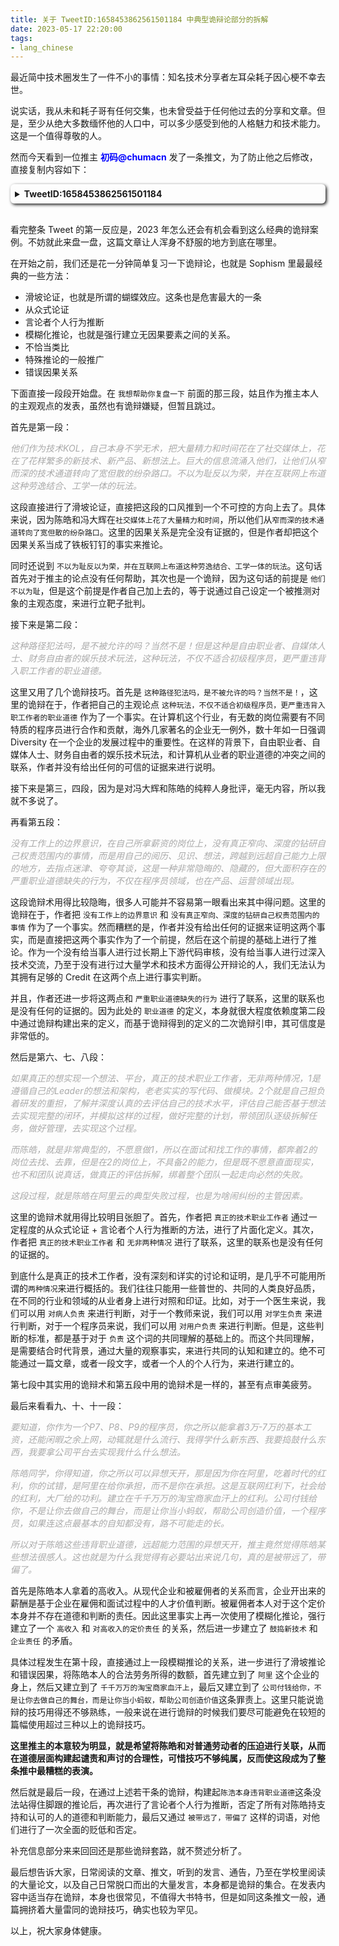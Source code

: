```yaml
---
title: 关于 TweetID:1658453862561501184 中典型诡辩论部分的拆解
date: 2023-05-17 22:20:00
tags: 
- lang_chinese
---
```


最近简中技术圈发生了一件不小的事情：知名技术分享者左耳朵耗子因心梗不幸去世。

说实话，我从未和耗子哥有任何交集，也未曾受益于任何他过去的分享和文章。但是，至少从绝大多数缅怀他的人口中，可以多少感受到他的人格魅力和技术能力。这是一个值得尊敬的人。

然而今天看到一位推主 <font color="Blue"><b>初码@chumacn</b></font> 发了一条推文，为了防止他之后修改，直接复制内容如下：

<details style="box-shadow: 2px 2px 5px; border-radius: 6px; padding: .5em .5em .5em;">
    <summary><b><a herf="https://twitter.com/chumacn/status/1658453862561501184">TweetID:1658453862561501184</a></b></summary>
    <div>
        <font color="DarkGrey"><i>虽然死者为大，但是这篇回忆文章，再次印证了我的观点，陈皓的范本，是对一线程序员无比巨大的毒害，一点不为过。

推主我对你没有任何恶意，从私人的角度看，这篇回忆文章里，有上下级的交流和学习的过程，有对一些重要事情的回忆和佐证，更有作为朋友的相互情谊，文字间温情流露，精彩人生。

但是，既然发在了公众平台，那我就真的有必要说几句了，站在程序员、技术人员、产品人员、大公司平台、大厂资本等公共利益角度，我认为你的上级陈皓，在一些大是大非上，他并没有帮助到你。反而给你做出了非常错误的示范，而你的回忆文章恰好很清晰的证明了这些问题。并且你到现在为止都没有意识到这些行为非常越界，非常错误。

我想帮助你复盘一下：

首先问一个最核心的问题，我反对陈皓、冯大辉等人，反对的到底是什么？

我反对的是：

他们作为技术KOL，自己本身不学无术，把大量精力和时间花在了社交媒体上，花在了花样繁多的新技术、新产品、新想法上。巨大的信息流涌入他们，让他们从窄而深的技术通道转向了宽但散的纷杂路口。不以为耻反以为荣，并在互联网上布道这种劳逸结合、工学一体的玩法。

这种路径犯法吗，是不被允许的吗？当然不是！但是这种是自由职业者、自媒体人士、财务自由者的娱乐技术玩法，这种玩法，不仅不适合初级程序员，更严重违背入职工作者的职业道德。

当然了，冯大辉老师的不学无术，这个已经反复证明了，无需多说，他不认错的话，水货CTO的耻辱帽子一辈子都摘不掉。

但陈皓的不学无术，则是一种更常见的、更隐蔽的，但是伤害更大的不学无术。这种不学无术总结起来就是：

没有工作上的边界意识，在自己所拿薪资的岗位上，没有真正窄向、深度的钻研自己权责范围内的事情，而是用自己的阅历、见识、想法，跨越到远超自己能力上限的地方，去指点迷津、夸夸其谈，这是一种非常隐晦的、隐藏的，但大面积存在的严重职业道德缺失的行为，不仅在程序员领域，也在产品、运营领域出现。

如果真正的想实现一个想法、平台，真正的技术职业工作者，无非两种情况，1是遵循自己的Leader的想法和架构，老老实实的写代码、做模块。2个就是自己担负着研发的重担，了解并深度认真的去评估自己的技术水平，评估自己能否基于想法去实现完整的闭环，并模拟这样的过程，做好完整的计划，带领团队逐级拆解任务，做好管理，去实现这个过程。

而陈皓，就是非常典型的，不愿意做1，所以在面试和找工作的事情，都奔着2的岗位去找、去靠，但是在2的岗位上，不具备2的能力，但是既不愿意直面现实，也不和团队说真话，做真正的评估拆解，绑着整个团队一起走向必然的失败。

这段过程，就是陈皓在阿里云的典型失败过程，也是为啥闹纠纷的主管因素。

要知道，你作为一个P7、P8、P9的程序员，你之所以能拿着3万-7万的基本工资，还能闲暇之余上网，动辄就是什么流行、我得学什么新东西、我要捣鼓什么东西，我要拿公司平台去实现我什么什么想法。

陈皓同学，你得知道，你之所以可以异想天开，那是因为你在阿里，吃着时代的红利，你的试错，是阿里在给你承担，而不是你在承担。这是互联网红利下，社会给的红利，大厂给的功利。建立在千千万万的淘宝商家血汗上的红利。公司付钱给你，不是让你去做自己的舞台，而是让你当小蚂蚁，帮助公司创造价值，一个程序员，如果连这点最基本的自知都没有，路不可能走的长。

所以对于陈皓这些违背职业道德，远超能力范围的异想天开，推主竟然觉得陈皓某些想法很感人。这也就是为什么我觉得有必要站出来说几句，真的是被带远了，带偏了。

另外怕推主有疑惑，我再补充一些信息。

因为推主也提到了，陈皓让他刷题，对他的成长帮助非常大，这是当然了，但是你得搞明白这个里面的因果关系。陈皓让你刷题，做对了的地方时：刚好他意识到了刷题对程序员是有好处的，做错了的地方是，刷题本来就是普世价值，普世价值应该发生在学习阶段、入职前，而不是占用工作时间（不用杠，忙的时候，想要坚持刷题，必然占用工作时间），而且按照陈皓、冯大辉这样的技术KOL的逻辑，上班时间，如果事情做完了，也可以去刷题。这已经是何等扭曲的职场观，首先我国的大厂里的996高薪岗位，如果HR体系管理得当，就不可能出现闲暇的上班时间，其次就算做完了，也应当在Leader的允许下，在同事的知情下去刷题，这是最基本的职业道德边界感。但是陈皓等传递给一线程序员价值观就是，我心随我欲，技术感悟的风飘到哪，我就可以做到哪，我认为这简直太卑劣了。

那么程序员是否有标准路径呢，当然是有一些的。

在学校的时候，深度学习好数据结构与算法、编译原理、数据库原理、操作系统原理、计算机网络等基础学科。

在工作的时候，老老实实的在自己公司、在代领人的框架内学习和钻研使用方法，把工作上的细节，包括业务代码设计、算法优化、代码review、自测等等等等各项工作做好。

在接到研发需求的时候，优先寻找并顺着成熟轮子开展工作，如果在得到上级和公司允许并做好充分预算和评估的情况下， 可以尝试自行或者激进的研发。

以上标准路径，其实在10多年前的互联网上，默默的布道者非常多，大家在CSDN、ITEye、博客园等地方，在某个具体的技术上、组件上，发表连载教程，而不是陈皓、冯大辉之流，以技术之名谈天说地，获得时代红利后，把自己的成功也试图强加到普通程序员头上。

在我看来，他们简直是技术圈最坏的榜样，最糟糕的示范，我不断地发声，就是希望技术回归技术，程序员，能得到真正的指导，而不是这样站在时代的风口里左右摇晃。</i></font>
    </div>
    <br>
</details>
<br>

看完整条 Tweet 的第一反应是，2023 年怎么还会有机会看到这么经典的诡辩案例。不妨就此来盘一盘，这篇文章让人浑身不舒服的地方到底在哪里。

在开始之前，我们还是花一分钟简单复习一下诡辩论，也就是 Sophism 里最最经典的一些方法：
- 滑坡论证，也就是所谓的蝴蝶效应。这条也是危害最大的一条
- 从众式论证
- 言论者个人行为推断
- 模糊化推论，也就是强行建立无因果要素之间的关系。
- 不恰当类比
- 特殊推论的一般推广
- 错误因果关系

下面直接一段段开始盘。在 `我想帮助你复盘一下` 前面的那三段，姑且作为推主本人的主观观点的发表，虽然也有诡辩嫌疑，但暂且跳过。

首先是第一段：

<font color="DarkGrey"><i>他们作为技术KOL，自己本身不学无术，把大量精力和时间花在了社交媒体上，花在了花样繁多的新技术、新产品、新想法上。巨大的信息流涌入他们，让他们从窄而深的技术通道转向了宽但散的纷杂路口。不以为耻反以为荣，并在互联网上布道这种劳逸结合、工学一体的玩法。</i></font>

这段直接进行了滑坡论证，直接把这段的口风推到一个不可控的方向上去了。具体来说，因为陈皓和冯大辉在`社交媒体上花了大量精力和时间`，所以他们从`窄而深的技术通道转向了宽但散的纷杂路口`。这里的因果关系是完全没有证据的，但是作者却把这个因果关系当成了铁板钉钉的事实来推论。

同时还说到 `不以为耻反以为荣，并在互联网上布道这种劳逸结合、工学一体的玩法`。这句话首先对于推主的论点没有任何帮助，其次也是一个诡辩，因为这句话的前提是 `他们不以为耻`，但是这个前提是作者自己加上去的，等于说通过自己设定一个被推测对象的主观态度，来进行立靶子批判。

接下来是第二段：

<font color="DarkGrey"><i>这种路径犯法吗，是不被允许的吗？当然不是！但是这种是自由职业者、自媒体人士、财务自由者的娱乐技术玩法，这种玩法，不仅不适合初级程序员，更严重违背入职工作者的职业道德。</i></font>

这里又用了几个诡辩技巧。首先是 `这种路径犯法吗，是不被允许的吗？当然不是！`，这里的诡辩在于，作者把自己的主观论点 `这种玩法，不仅不适合初级程序员，更严重违背入职工作者的职业道德` 作为了一个事实。在计算机这个行业，有无数的岗位需要有不同特质的程序员进行合作和贡献，海外几家著名的企业无一例外，数十年如一日强调 Diversity 在一个企业的发展过程中的重要性。在这样的背景下，自由职业者、自媒体人士、财务自由者的娱乐技术玩法，和计算机从业者的职业道德的冲突之间的联系，作者并没有给出任何的可信的证据来进行说明。

接下来是第三，四段，因为是对冯大辉和陈皓的纯粹人身批评，毫无内容，所以我就不多说了。

再看第五段：

<font color="DarkGrey"><i>没有工作上的边界意识，在自己所拿薪资的岗位上，没有真正窄向、深度的钻研自己权责范围内的事情，而是用自己的阅历、见识、想法，跨越到远超自己能力上限的地方，去指点迷津、夸夸其谈，这是一种非常隐晦的、隐藏的，但大面积存在的严重职业道德缺失的行为，不仅在程序员领域，也在产品、运营领域出现。</i></font>

这段诡辩术用得比较隐晦，很多人可能并不容易第一眼看出来其中得问题。这里的诡辩在于，作者把 `没有工作上的边界意识` 和 `没有真正窄向、深度的钻研自己权责范围内的事情` 作为了一个事实。然而糟糕的是，作者并没有给出任何的证据来证明这两个事实，而是直接把这两个事实作为了一个前提，然后在这个前提的基础上进行了推论。作为一个没有给当事人进行过长期上下游代码审核，没有给当事人进行过深入技术交流，乃至于没有进行过大量学术和技术方面得公开辩论的人，我们无法认为其拥有足够的 Credit 在这两个点上进行事实判断。

并且，作者还进一步将这两点和 `严重职业道德缺失的行为` 进行了联系，这里的联系也是没有任何的证据的。因为此处的 `职业道德` 的定义，本身就很大程度依赖度第二段中通过诡辩构建出来的定义，而基于诡辩得到的定义的二次诡辩引申，其可信度是非常低的。

然后是第六、七、八段：

<font color="DarkGrey"><i>如果真正的想实现一个想法、平台，真正的技术职业工作者，无非两种情况，1是遵循自己的Leader的想法和架构，老老实实的写代码、做模块。2个就是自己担负着研发的重担，了解并深度认真的去评估自己的技术水平，评估自己能否基于想法去实现完整的闭环，并模拟这样的过程，做好完整的计划，带领团队逐级拆解任务，做好管理，去实现这个过程。

而陈皓，就是非常典型的，不愿意做1，所以在面试和找工作的事情，都奔着2的岗位去找、去靠，但是在2的岗位上，不具备2的能力，但是既不愿意直面现实，也不和团队说真话，做真正的评估拆解，绑着整个团队一起走向必然的失败。

这段过程，就是陈皓在阿里云的典型失败过程，也是为啥闹纠纷的主管因素。</i></font>

这里的诡辩术就用得比较明目张胆了。首先，作者把 `真正的技术职业工作者` 通过一定程度的从众式论证 + 言论者个人行为推断的方法，进行了片面化定义。其次，作者把 `真正的技术职业工作者` 和 `无非两种情况` 进行了联系，这里的联系也是没有任何的证据的。

到底什么是真正的技术工作者，没有深刻和详实的讨论和证明，是几乎不可能用所谓的`两种情况`来进行概括的。我们往往只能用一些普世的、共同的人类良好品质，在不同的行业和领域的从业者身上进行对照和印证。比如，对于一个医生来说，我们可以用 `对病人负责` 来进行判断，对于一个教师来说，我们可以用 `对学生负责` 来进行判断，对于一个程序员来说，我们可以用 `对用户负责` 来进行判断。但是，这些判断的标准，都是基于对于 `负责` 这个词的共同理解的基础上的。而这个共同理解，是需要结合时代背景，通过大量的观察事实，来进行共同的认知和建立的。绝不可能通过一篇文章，或者一段文字，或者一个人的个人行为，来进行建立的。

第七段中其实用的诡辩术和第五段中用的诡辩术是一样的，甚至有点审美疲劳。

最后来看看九、十、十一段：

<font color="DarkGrey"><i>要知道，你作为一个P7、P8、P9的程序员，你之所以能拿着3万-7万的基本工资，还能闲暇之余上网，动辄就是什么流行、我得学什么新东西、我要捣鼓什么东西，我要拿公司平台去实现我什么什么想法。

陈皓同学，你得知道，你之所以可以异想天开，那是因为你在阿里，吃着时代的红利，你的试错，是阿里在给你承担，而不是你在承担。这是互联网红利下，社会给的红利，大厂给的功利。建立在千千万万的淘宝商家血汗上的红利。公司付钱给你，不是让你去做自己的舞台，而是让你当小蚂蚁，帮助公司创造价值，一个程序员，如果连这点最基本的自知都没有，路不可能走的长。

所以对于陈皓这些违背职业道德，远超能力范围的异想天开，推主竟然觉得陈皓某些想法很感人。这也就是为什么我觉得有必要站出来说几句，真的是被带远了，带偏了。</i></font>

首先是陈皓本人拿着的高收入。从现代企业和被雇佣者的关系而言，企业开出来的薪酬是基于企业在雇佣和面试过程中的人才价值判断。被雇佣者本人对于这个定价本身并不存在道德和判断的责任。因此这里事实上再一次使用了模糊化推论，强行建立了一个 `高收入` 和 `对高收入的定价责任` 的关系，然后进一步建立了 `鼓捣新技术` 和 `企业责任` 的矛盾。

具体过程发生在第十段，直接通过上一段模糊推论的关系，进一步进行了滑坡推论和错误因果，将陈皓本人的合法劳务所得的数额，首先建立到了 `阿里` 这个企业的身上，然后又建立到了 `千千万万的淘宝商家血汗上`，最后又建立到了 `公司付钱给你，不是让你去做自己的舞台，而是让你当小蚂蚁，帮助公司创造价值`这条罪责上。这里只能说诡辩的技巧用得还不够熟练，一般来说在进行诡辩的时候我们要尽可能避免在较短的篇幅使用超过三种以上的诡辩技巧。

<b>这里推主的本意较为明显，就是希望将陈皓和对普通劳动者的压迫进行关联，从而在道德层面构建起谴责和声讨的合理性，可惜技巧不够纯属，反而使这段成为了整条推中最糟糕的表演。</b>

然后就是最后一段，在通过上述若干条的诡辩，构建起`陈浩本身违背职业道德`这条没法站得住脚跟的推论后，再次进行了言论者个人行为推断，否定了所有对陈皓持支持和认可的人的道德和判断能力，最后又通过 `被带远了，带偏了` 这样的词语，对他们进行了一次全面的贬低和否定。

补充信息部分来来回回还是那些诡辩套路，就不赘述分析了。

最后想告诉大家，日常阅读的文章、推文，听到的发言、通告，乃至在学校里阅读的大量论文，以及自己日常脱口而出的大量发言，本身都是诡辩的集合。在发表内容中适当存在诡辩，本身也很常见，不值得大书特书，但是如同这条推文一般，通篇拥挤着大量雷同的诡辩技巧，确实也较为罕见。

以上，祝大家身体健康。
